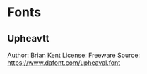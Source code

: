 # Fonts

## Upheavtt

Author: Brian Kent
License: Freeware
Source: https://www.dafont.com/upheaval.font